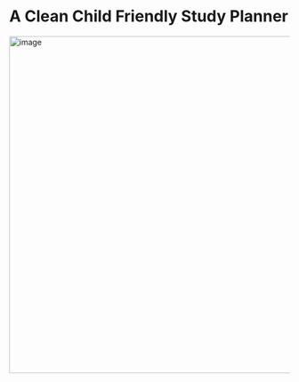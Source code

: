 # A Clean Child Friendly Study Planner 

<img width="1365" height="607" alt="image" src="https://github.com/user-attachments/assets/b5304155-88ed-44ea-92b7-62d7cd5cd28b" />

